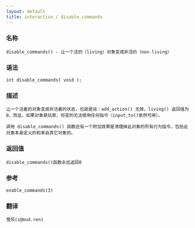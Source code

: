 ```yaml
---
layout: default
title: interactive / disable_commands
---
```


### 名称

    disable_commands() - 让一个活的（living）对象变成非活的（non-living）

### 语法

    int disable_commands( void );

### 描述

    让一个活着的对象变成非活着的状态，也就是说：add_action() 无效，living() 返回值为0，而且，如果对象是玩家，将变的无法使用任何指令（input_to()依然可用）。

    调用 disable_commands() 函数还有一个附加效果是清理掉此对象的所有行为指令，包括此对象本身定义的和来自其它对象的。

### 返回值

    disable_commands()函数永远返回0

### 参考

    enable_commands(3)

### 翻译

    雪风(i@mud.ren)
